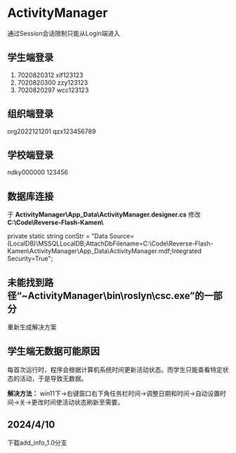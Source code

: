 # ActivityManager
通过Session会话限制只能从Login端进入

## 学生端登录
1. 7020820312 xlf123123
2. 7020820300 zzy123123 
3. 7020820297 wcc123123

## 组织端登录
org2022121201
qzx123456789

## 学校端登录
ndky000000
123456

## 数据库连接
于 **ActivityManager\App_Data\ActivityManager.designer.cs** 修改 **C:\\Code\\Reverse-Flash-Kamen\\**

private static string conStr = "Data Source=(LocalDB)\\MSSQLLocalDB;AttachDbFilename=C:\\Code\\Reverse-Flash-Kamen\\ActivityManager\\App_Data\\ActivityManager.mdf;Integrated Security=True";

## 未能找到路径“~ActivityManager\bin\roslyn\csc.exe”的一部分
重新生成解决方案

## 学生端无数据可能原因
每首次运行时，程序会根据计算机系统时间更新活动状态。而学生只能查看特定状态的活动，于是导致无数据。

**解决方法：** 
win11下->右键窗口右下角任务栏时间->调整日期和时间->自动设置时间->关->更改时间使活动状态刷新至需要。
## 2024/4/10
下载add_info_1.0分支
